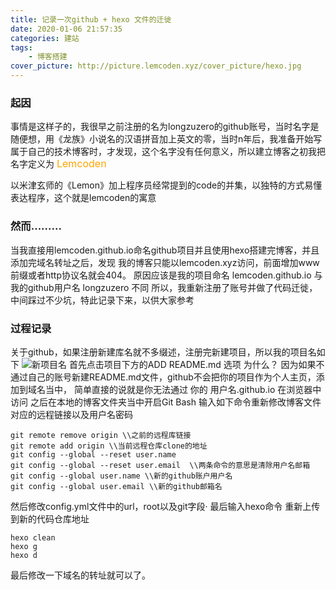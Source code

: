 ```yaml
---
title: 记录一次github + hexo 文件的迁徙
date: 2020-01-06 21:57:35
categories: 建站
tags:
    - 博客搭建
cover_picture: http://picture.lemcoden.xyz/cover_picture/hexo.jpg
---
```

### 起因
事情是这样子的，我很早之前注册的名为longzuzero的github账号，当时名字是随便想，用《龙族》小说名的汉语拼音加上英文的零，当时n年后，我准备开始写属于自己的技术博客时，才发现，这个名字没有任何意义，所以建立博客之初我把名字定义为
<font color=#FFA500 size=3 >Lemcoden</font>
<!-- more -->
以米津玄师的《Lemon》加上程序员经常提到的code的并集，以独特的方式易懂表达程序，这个就是lemcoden的寓意
### 然而.........
当我直接用lemcoden.github.io命名github项目并且使用hexo搭建完博客，并且添加完域名转址之后，发现
我的博客只能以lemcoden.xyz访问，前面增加www前缀或者http协议名就会404。
原因应该是我的项目命名 lemcoden.github.io 与 我的github用户名 longzuzero 不同
所以，我重新注册了账号并做了代码迁徙，中间踩过不少坑，特此记录下来，以供大家参考
### 过程记录
关于github，如果注册新建库名就不多缀述，注册完新建项目，所以我的项目名如下
![新项目名](http://picture.lemcoden.xyz/github_blog_name.png)
首先点击项目下方的ADD README.md 选项
为什么？
因为如果不通过自己的账号新建README.md文件，github不会把你的项目作为个人主页，添加到域名当中，
简单直接的说就是你无法通过 你的 用户名.github.io 在浏览器中访问
之后在本地的博客文件夹当中开启Git Bash
输入如下命令重新修改博客文件对应的远程链接以及用户名密码

```
git remote remove origin \\之前的远程库链接
git remote add origin \\当前远程仓库clone的地址
git config --global --reset user.name
git config --global --reset user.email  \\两条命令的意思是清除用户名邮箱
git config --global user.name \\新的github账户用户名
git config --global user.email \\新的github邮箱名
```
然后修改config.yml文件中的url，root以及git字段·
最后输入hexo命令 重新上传到新的代码仓库地址

```
hexo clean
hexo g
hexo d
```
最后修改一下域名的转址就可以了。
